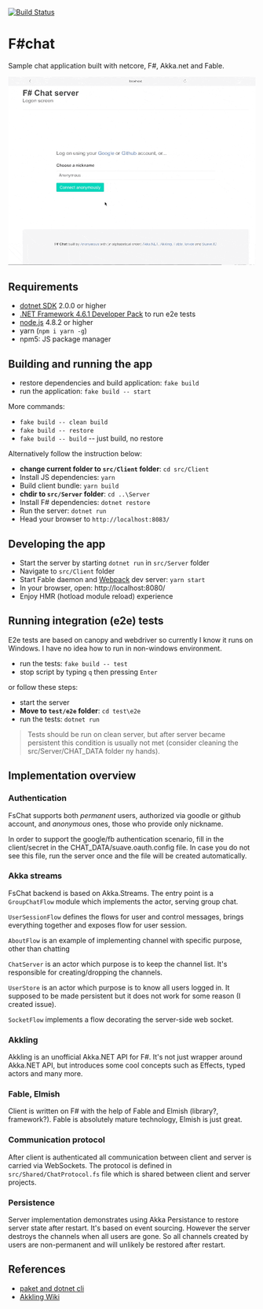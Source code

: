 [![Build Status](https://travis-ci.org/AndrewEgorov/SAFE-Chat.svg?branch=dev)](https://travis-ci.org/AndrewEgorov/SAFE-Chat)

# F#chat

Sample chat application built with netcore, F#, Akka.net and Fable.

![Harvest chat](docs/FsChat-login.gif "Channel view")

## Requirements

* [dotnet SDK](https://www.microsoft.com/net/download/core) 2.0.0 or higher
* [.NET Framework 4.6.1 Developer Pack](https://www.microsoft.com/en-us/download/details.aspx?id=49978) to run e2e tests
* [node.js](https://nodejs.org) 4.8.2 or higher
* yarn (`npm i yarn -g`)
* npm5: JS package manager

## Building and running the app

* restore dependencies and build application: `fake build`
* run the application: `fake build -- start`

More commands:

* `fake build -- clean build`
* `fake build -- restore`
* `fake build -- build` -- just build, no restore

Alternatively follow the instruction below:

* **change current folder to `src/Client` folder**: `cd src/Client`
* Install JS dependencies: `yarn`
* Build client bundle: `yarn build`
* **chdir to `src/Server` folder**: `cd ..\Server`
* Install F# dependencies: `dotnet restore`
* Run the server: `dotnet run`
* Head your browser to `http://localhost:8083/`

## Developing the app

* Start the server by starting `dotnet run` in `src/Server` folder
* Navigate to `src/Client` folder
* Start Fable daemon and [Webpack](https://webpack.js.org/) dev server: `yarn start`
* In your browser, open: http://localhost:8080/
* Enjoy HMR (hotload module reload) experience

## Running integration (e2e) tests

E2e tests are based on canopy and webdriver so currently I know it runs on Windows. I have no idea how to run in non-windows environment.

* run the tests: `fake build -- test`
* stop script by typing `q` then pressing `Enter`

or follow these steps:

* start the server
* **Move to `test/e2e` folder**: `cd test\e2e`
* run the tests: `dotnet run`

> Tests should be run on clean server, but after server became persistent this condition is usually not met (consider cleaning the src/Server/CHAT_DATA folder ny hands).

## Implementation overview

### Authentication

FsChat supports both *permanent* users, authorized via goodle or github account, and *anonymous* ones, those who provide only nickname.

In order to support the google/fb authentication scenario, fill in the client/secret in the CHAT_DATA/suave.oauth.config file. In case you do not see this file, run the server once and the file will be created automatically.

### Akka streams

FsChat backend is based on Akka.Streams. The entry point is a `GroupChatFlow` module which implements the actor, serving group chat.

`UserSessionFlow` defines the flows for user and control messages, brings everything together and exposes flow for user session.

`AboutFlow` is an example of implementing channel with specific purpose, other than chatting

`ChatServer` is an actor which purpose is to keep the channel list. It's responsible for creating/dropping the channels.

`UserStore` is an actor which purpose is to know all users logged in. It supposed to be made persistent but it does not work for some reason (I created issue).

`SocketFlow` implements a flow decorating the server-side web socket.

### Akkling

Akkling is an unofficial Akka.NET API for F#. It's not just wrapper around Akka.NET API, but introduces some cool concepts such as Effects, typed actors and many more.

### Fable, Elmish

Client is written on F# with the help of Fable and Elmish (library?, framework?). Fable is absolutely mature technology, Elmish is just great.

### Communication protocol

After client is authenticated all communication between client and server is carried via WebSockets. The protocol is defined in `src/Shared/ChatProtocol.fs` file which is shared between client and server projects.

### Persistence

Server implementation demonstrates using Akka Persistance to restore server state after restart. It's based on event sourcing.
However the server destroys the channels when all users are gone. So all channels created by users are non-permanent and will unlikely be restored after restart.

## References

* [paket and dotnet cli](https://fsprojects.github.io/Paket/paket-and-dotnet-cli.html)
* [Akkling Wiki](https://github.com/Horusiath/Akkling/wiki)

